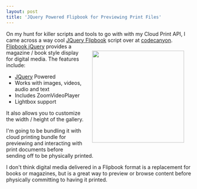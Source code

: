 ```yaml
---
layout: post
title: 'JQuery Powered Flipbook for Previewing Print Files'
---
```

On my hunt for killer scripts and tools to go with with my Cloud Print API, I came across a way cool <a href="http://codecanyon.net/item/flipbook-jquery-powered-w-media-gallery/152110" target="_blank">JQuery Flipbook</a> script over at <a href="http://codecanyon.net/" target="_blank">codecanyon</a>.
<img style="padding: 20px;" src="http://kinlane-productions.s3.amazonaws.com/mimeo/jquery-flipbook.png" alt="" width="250" align="right" />
<a href="http://codecanyon.net/item/flipbook-jquery-powered-w-media-gallery/152110" target="_blank"> Flipbook jQuery</a> provides a magazine / book style display for digital media. The features include:
<ul class="mainlist">
	<li><a href="http://jquery.com/" target="_blank">JQuery</a> Powered</li>
	<li>Works with images, videos, audio and text</li>
	<li>Includes ZoomVideoPlayer</li>
	<li>Lightbox support</li>
</ul>
It also allows you to customize the width / height of the gallery.<p></p>
I'm going to be bundling it with cloud printing bundle for previewing and interacting with print documents before sending off to be physically printed.<p></p>
I don't think digital media delivered in a Flipbook format is a replacement for books or magazines, but is a great way to preview or browse content before physically committing to having it printed.